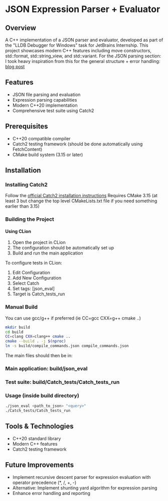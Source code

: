 # JSON Expression Parser + Evaluator

## Overview
A C++ implementation of a JSON parser and evaluator, developed as part of the "LLDB Debugger for Windows" task for JetBrains Internship. This project showcases modern C++ features including move constructors, std::format, std::string_view, and std::variant. For the JSON parsing section: I took heavy inspiration from this for the general structure + error handling: [blog post](https://notes.eatonphil.com/writing-a-simple-json-library-in-modern-cpp.html)

## Features
- JSON file parsing and evaluation
- Expression parsing capabilities
- Modern C++20 implementation
- Comprehensive test suite using Catch2

## Prerequisites
- C++20 compatible compiler
- Catch2 testing framework (should be done automatically using FetchContent)
- CMake build system (3.15 or later)

## Installation

### Installing Catch2
Follow the [official Catch2 installation instructions](https://github.com/catchorg/Catch2/blob/devel/docs/cmake-integration.md#installing-catch2-from-git-repository)
Requires CMake 3.15 (at least 3 but change the top level CMakeLists.txt file if you need 
something earlier than 3.15)
### Building the Project

#### Using CLion
1. Open the project in CLion
2. The configuration should be automatically set up
3. Build and run the main application

To configure tests in CLion:
1. Edit Configuration
2. Add New Configuration
3. Select Catch
4. Set tags: [json_eval]
5. Target is Catch_tests_run

### Manual Build
You can use gcc/g++ if preferred (ie CC=gcc CXX=g++ cmake ..)
```bash
mkdir build
cd build
CC=clang CXX=clang++ cmake .. 
cmake --build . -j $(nproc)
ln -s build/compile_commands.json compile_commands.json
```

The main files should then be in:

### Main application: build/json_eval
### Test suite: build/Catch_tests/Catch_tests_run

### Usage (inside build directory)
```bash
./json_eval <path_to_json> "<query>"
./Catch_tests/Catch_tests_run
```
## Tools & Technologies
- C++20 standard library
- Modern C++ features
- Catch2 testing framework

## Future Improvements
- Implement recursive descent parser for expression evaluation with operator precedence (*, /, +, -)
- Alternative: Implement shunting yard algorithm for expression parsing
- Enhance error handling and reporting
